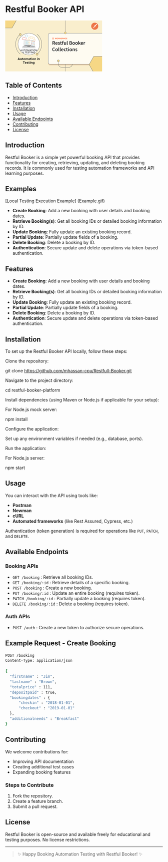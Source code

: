 # Restful Booker API

![Restful Booker](Download.png)

## Table of Contents
- [Introduction](#introduction)
- [Features](#features)
- [Installation](#installation)
- [Usage](#usage)
- [Available Endpoints](#available-endpoints)
- [Contributing](#contributing)
- [License](#license)

## Introduction

Restful Booker is a simple yet powerful booking API that provides functionality for creating, retrieving, updating, and deleting booking records. It is commonly used for testing automation frameworks and API learning purposes.



## Examples 

[Local Testing Execution Example] (Example.gif)


- **Create Booking**: Add a new booking with user details and booking dates.
- **Retrieve Booking(s)**: Get all booking IDs or detailed booking information by ID.
- **Update Booking**: Fully update an existing booking record.
- **Partial Update**: Partially update fields of a booking.
- **Delete Booking**: Delete a booking by ID.
- **Authentication**: Secure update and delete operations via token-based authentication.

## Features

- **Create Booking**: Add a new booking with user details and booking dates.
- **Retrieve Booking(s)**: Get all booking IDs or detailed booking information by ID.
- **Update Booking**: Fully update an existing booking record.
- **Partial Update**: Partially update fields of a booking.
- **Delete Booking**: Delete a booking by ID.
- **Authentication**: Secure update and delete operations via token-based authentication.

## Installation

To set up the Restful Booker API locally, follow these steps:

Clone the repository:

git clone https://github.com/mhassan-cpu/Restfull-Booker.git

Navigate to the project directory:

cd restful-booker-platform

Install dependencies (using Maven or Node.js if applicable for your setup):

For Node.js mock server:

npm install

Configure the application:

Set up any environment variables if needed (e.g., database, ports).

Run the application:

For Node.js server:

npm start


## Usage

You can interact with the API using tools like:
- **Postman**
- **Newman**
- **cURL**
- **Automated frameworks** (like Rest Assured, Cypress, etc.)

Authentication (token generation) is required for operations like `PUT`, `PATCH`, and `DELETE`.

## Available Endpoints

### Booking APIs

- `GET /booking` : Retrieve all booking IDs.
- `GET /booking/:id` : Retrieve details of a specific booking.
- `POST /booking` : Create a new booking.
- `PUT /booking/:id` : Update an entire booking (requires token).
- `PATCH /booking/:id` : Partially update a booking (requires token).
- `DELETE /booking/:id` : Delete a booking (requires token).

### Auth APIs

- `POST /auth` : Create a new token to authorize secure operations.

## Example Request - Create Booking

```bash
POST /booking
Content-Type: application/json

{
  "firstname" : "Jim",
  "lastname" : "Brown",
  "totalprice" : 111,
  "depositpaid" : true,
  "bookingdates" : {
      "checkin" : "2018-01-01",
      "checkout" : "2019-01-01"
  },
  "additionalneeds" : "Breakfast"
}
```

## Contributing

We welcome contributions for:
- Improving API documentation
- Creating additional test cases
- Expanding booking features

### Steps to Contribute
1. Fork the repository.
2. Create a feature branch.
3. Submit a pull request.

## License

Restful Booker is open-source and available freely for educational and testing purposes. No license restrictions.

---

> ✨ Happy Booking Automation Testing with Restful Booker! ✨

